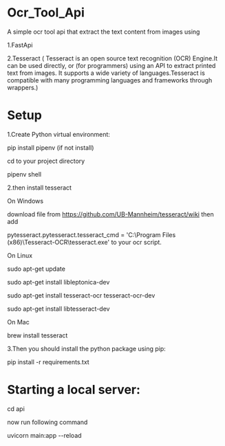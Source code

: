 # Ocr_Tool_Api
A simple ocr tool api that extract the text content from images using

1.FastApi

2.Tesseract ( Tesseract is an open source text recognition (OCR) Engine.It can be used directly, or (for programmers) using an API to extract printed text from images. It supports a wide variety of languages.Tesseract is compatible with many programming languages and frameworks through wrappers.)

# Setup 

1.Create Python virtual environment:

pip install pipenv (if not install)

cd to your project directory

pipenv shell

2.then install tesseract

On Windows

download file from https://github.com/UB-Mannheim/tesseract/wiki then add 

pytesseract.pytesseract.tesseract_cmd = 'C:\Program Files (x86)\Tesseract-OCR\tesseract.exe' to your ocr script.

On Linux

sudo apt-get update

sudo apt-get install libleptonica-dev 

sudo apt-get install tesseract-ocr tesseract-ocr-dev

sudo apt-get install libtesseract-dev

On Mac

brew install tesseract

3.Then you should install the python package using pip:

pip install -r requirements.txt


# Starting a local server:

cd api

now run following command

uvicorn main:app --reload

